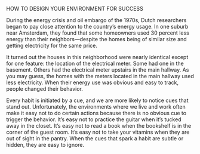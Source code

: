 HOW TO DESIGN YOUR ENVIRONMENT FOR SUCCESS

During the energy crisis and oil embargo of the 1970s, Dutch
researchers began to pay close attention to the country’s energy usage.
In one suburb near Amsterdam, they found that some homeowners
used 30 percent less energy than their neighbors—despite the homes
being of similar size and getting electricity for the same price.

It turned out the houses in this neighborhood were nearly identical
except for one feature: the location of the electrical meter. Some had
one in the basement. Others had the electrical meter upstairs in the
main hallway. As you may guess, the homes with the meters located in
the main hallway used less electricity. When their energy use was
obvious and easy to track, people changed their behavior.

Every habit is initiated by a cue, and we are more likely to notice
cues that stand out. Unfortunately, the environments where we live
and work often make it easy not to do certain actions because there is
no obvious cue to trigger the behavior. It’s easy not to practice the
guitar when it’s tucked away in the closet. It’s easy not to read a book
when the bookshelf is in the corner of the guest room. It’s easy not to
take your vitamins when they are out of sight in the pantry. When the
cues that spark a habit are subtle or hidden, they are easy to ignore.